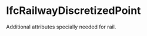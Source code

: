 IfcRailwayDiscretizedPoint
==========================
Additional attributes specially needed for rail.  


